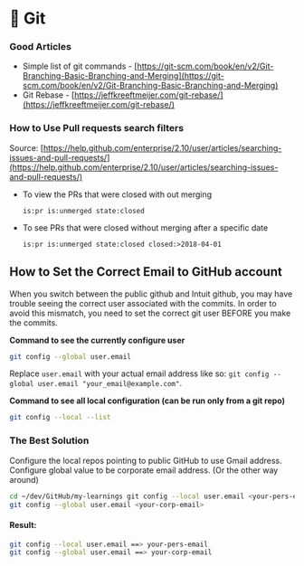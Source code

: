 # 🔀 Git

### Good Articles

* Simple list of git commands - [https://git-scm.com/book/en/v2/Git-Branching-Basic-Branching-and-Merging](https://git-scm.com/book/en/v2/Git-Branching-Basic-Branching-and-Merging)
* Git Rebase - [https://jeffkreeftmeijer.com/git-rebase/](https://jeffkreeftmeijer.com/git-rebase/)

### How to Use Pull requests search filters

&#x20;Source: [https://help.github.com/enterprise/2.10/user/articles/searching-issues-and-pull-requests/](https://help.github.com/enterprise/2.10/user/articles/searching-issues-and-pull-requests/)

*   To view the PRs that were closed with out merging

    `is:pr is:unmerged state:closed`
*   To see PRs that were closed without merging after a specific date

    `is:pr is:unmerged state:closed closed:>2018-04-01`

## How to Set the Correct Email to GitHub account

When you switch between the public github and Intuit github, you may have trouble seeing the correct user associated with the commits. In order to avoid this mismatch, you need to set the correct git user BEFORE you make the commits.

**Command to see the currently configure user**

```sh
git config --global user.email
```

Replace `user.email` with your actual email address like so: `git config --global user.email "your_email@example.com"`.

**Command to see all local configuration (can be run only from a git repo)**

```sh
git config --local --list
```

### The Best Solution <a href="#the-best-solution" id="the-best-solution"></a>

Configure the local repos pointing to public GitHub to use Gmail address. Configure global value to be corporate email address. (Or the other way around)

```sh
cd ~/dev/GitHub/my-learnings git config --local user.email <your-pers-email>
git config --global user.email <your-corp-email>
```

#### Result:

```sh
git config --local user.email ==> your-pers-email
git config --global user.email ==> your-corp-email
```
